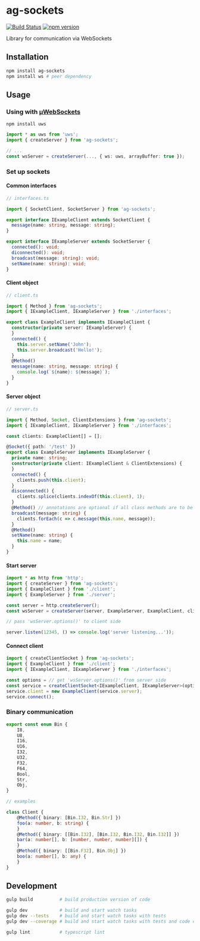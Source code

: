 # ag-sockets

[![Build Status](https://travis-ci.org/Agamnentzar/ag-sockets.svg)](https://travis-ci.org/Agamnentzar/ag-sockets)
[![npm version](https://badge.fury.io/js/ag-sockets.svg)](https://badge.fury.io/js/ag-sockets)

Library for communication via WebSockets

## Installation

```bash
npm install ag-sockets
npm install ws # peer dependency
```

## Usage

### Using with [µWebSockets](https://github.com/uWebSockets/uWebSockets)

```
npm install uws
```

```typescript
import * as uws from 'uws';
import { createServer } from 'ag-sockets';

// ...
const wsServer = createServer(..., { ws: uws, arrayBuffer: true });
```

### Set up sockets

#### Common interfaces

```typescript
// interfaces.ts

import { SocketClient, SocketServer } from 'ag-sockets';

export interface IExampleClient extends SocketClient {
  message(name: string, message: string);
}

export interface IExampleServer extends SocketServer {
  connected(): void;
  diconnected(): void;
  broadcast(message: string): void;
  setName(name: string): void;
}
```

#### Client object

```typescript
// client.ts

import { Method } from 'ag-sockets';
import { IExampleClient, IExampleServer } from './interfaces';

export class ExampleClient implements IExampleClient {
  constructor(private server: IExampleServer) {
  }
  connected() {
    this.server.setName('John');
    this.server.broadcast('Hello!');
  }
  @Method()
  message(name: string, message: string) {
    console.log(`${name}: ${message}`);
  }
}
```

#### Server object

```typescript
// server.ts

import { Method, Socket, ClientExtensions } from 'ag-sockets';
import { IExampleClient, IExampleServer } from './interfaces';

const clients: ExampleClient[] = [];

@Socket({ path: '/test' })
export class ExampleServer implements IExampleServer {
  private name: string;
  constructor(private client: IExampleClient & ClientExtensions) {
  }
  connected() {
    clients.push(this.client);
  }
  disconnected() {
    clients.splice(clients.indexOf(this.client), 1);
  }
  @Method() // annotations are optional if all class methods are to be available
  broadcast(message: string) {
    clients.forEach(c => c.message(this.name, message));
  }
  @Method()
  setName(name: string) {
    this.name = name;
  }
}
```

#### Start server

```typescript
import * as http from 'http';
import { createServer } from 'ag-sockets';
import { ExampleClient } from './client';
import { ExampleServer } from './server';

const server = http.createServer();
const wsServer = createServer(server, ExampleServer, ExampleClient, client => new Server(client));

// pass 'wsServer.options()' to client side

server.listen(12345, () => console.log('server listening...'));
```

#### Connect client

```typescript
import { createClientSocket } from 'ag-sockets';
import { ExampleClient } from './client';
import { IExampleClient, IExampleServer } from './interfaces';

const options = // get 'wsServer.options()' from server side
const service = createClientSocket<IExampleClient, IExampleServer>(options);
service.client = new ExampleClient(service.server);
service.connect();
```

### Binary communication

```typescript
export const enum Bin {
	I8,
	U8,
	I16,
	U16,
	I32,
	U32,
	F32,
	F64,
	Bool,
	Str,
	Obj,
}

// examples

class Client {
	@Method({ binary: [Bin.I32, Bin.Str] })
	foo(a: number, b: string) {
	}
	@Method({ binary: [[Bin.I32], [Bin.I32, Bin.I32, Bin.I32]] })
	bar(a: number[], b: [number, number, number][]) {
	}
	@Method({ binary: [[Bin.F32], Bin.Obj] })
	boo(a: number[], b: any) {
	}
}
```

## Development

```bash
gulp build          # build production version of code

gulp dev            # build and start watch tasks
gulp dev --tests    # build and start watch tasks with tests
gulp dev --coverage # build and start watch tasks with tests and code coverage

gulp lint           # typescript lint
```
